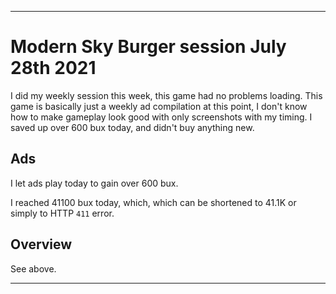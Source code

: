 
***

# Modern Sky Burger session July 28th 2021

I did my weekly session this week, this game had no problems loading. This game is basically just a weekly ad compilation at this point, I don't know how to make gameplay look good with only screenshots with my timing. I saved up over 600 bux today, and didn't buy anything new.

## Ads

I let ads play today to gain over 600 bux. <!-- I prepared my laptop, went outside, and did some basic chores as I waited through the first of the crappy ads, but then focused on documenting the ads, as there were some ridiculous ones today. !-->

I reached 41100 bux today, which, which can be shortened to 41.1K or simply to HTTP `411` error.

<!-- This was mainly just ads today, I stopped early on, as it wasn't worth my time (I mostly wrote notes on my laptop during this time) I stopped at a palindrome of 27272 (minus the 80 cents) !-->

## Overview

See above.

***

